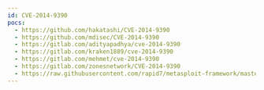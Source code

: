 ```yaml
---
id: CVE-2014-9390
pocs:
  - https://github.com/hakatashi/CVE-2014-9390
  - https://github.com/mdisec/CVE-2014-9390
  - https://gitlab.com/adityapadhya/cve-2014-9390
  - https://gitlab.com/kraken1889/cve-2014-9390
  - https://gitlab.com/mehmet/cve-2014-9390
  - https://gitlab.com/zonesnetwork/CVE-2014-9390
  - https://raw.githubusercontent.com/rapid7/metasploit-framework/master/modules/exploits/multi/http/git_client_command_exec.rb
---
```

